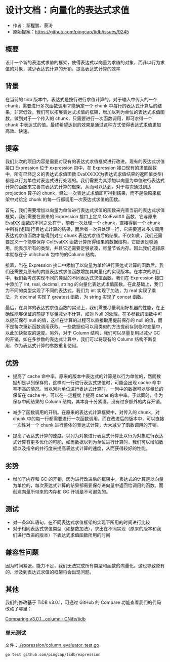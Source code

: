 # 设计文档：向量化的表达式求值

- 作者：鄢程鹏、蔡涛
- 原始提案：<https://github.com/pingcap/tidb/issues/9245>

## 概要

设计一个新的表达式求值的框架，使得表达式以向量为求值的对象，而非以行为求值的对象，减少表达式计算的开销，提高表达式计算的效率

## 背景

在当前的 tidb 版本中，表达式是按行进行求值计算的。对于输入中传入的一个 chunk，需要进行多次函数调用才能确定一个 chunk 中每行的表达式计算后的结果，非常低效。我们可以拓展表达式求值的框架，增加以列为单位的表达式求值函数。做到对于一个传入的 chunk，只需要进行一次函数调用，即可求得一个 chunk 中表达式的值。最终希望达到的效果是通过这种方式使得表达式求值更加高效、快速。

## 提案

我们此次的项目内容是需要对现有的表达式求值框架进行改进。现有的表达式求值接口 Expression 位于 expression 包中，在 Expression 接口现有的求值函数中，所有已经定义的表达式求值函数 EvalXX(XX为表达式求值结果的返回值类型)都是以行为单位对表达式进行处理的。我们需要为其添加以向量为单位进行表达式计算的函数来完善其表达式计算的框架，从而可以达到，对于每次通过到达 projection 算子的 chunk，经过一次表达式求值即可得到结果，而不是像原来框架中对给定 chunk 的每一行都调用一次表达式求值的函数。

首先，我们需要增加以向量为单位进行表达式求值的函数来完善当前的表达式求值框架，我们需要在原来的 Expression 接口上定义 ColEvalXX 函数，它与原来 EvalXX 函数的不同之处在于，前者一次处理一个 chunk，直接得到一个 chunk 中所有(逻辑)行表达式计算的结果，而后者一次只处理一行，它需要通过多次调用表达式求值函数才能得到对应 chunk 表达式求值后的结果。不仅如此，我们还需要定义一个能够保存 ColEvalXX 函数计算所得结果的数据结构，它应该足够通用，能表示所有的类型，并且它还需要足够紧凑，尽量节省内存。因此我们选择原本就存在于 util/chunk 包中的的Column 结构。

接着，当在 Expression 接口中添加了以向量为单位进行表达式计算的函数后，我们还需要为原有的内置表达式求值函数增加其向量化的实现版本。在本次的项目中，我们会考虑实现不同的类型的不同表达式求值函数。我们在 Expression 接口中添加了 int, real, decimal, string 的向量化表达式求值函数。在此基础上，我们为不同的类型实现了不同的表达式，我们为 int 实现了加法，为 real 实现了乘法，为 decimal 实现了 greatest 函数，为 string 实现了 concat 函数。

最后，在具体的表达式求值函数的实现上，我们需要尽量利用好机器的性能，在正确性能够保证的前提下尽量减少不计算，如对 Null 的处理，在多参数的函数中可以提前保存 null 的值，这样在计算的过程可以直接取用提前保存的 null 的值，而不是每次重新函数调用获取。一些数据也可以用类似的方法提前存到临时变量中，以此加快获取的速度。另外，对于 Column 结构，我们可以尽量复用以减少 GC 的开销，如在多参数的表达式计算中，我们可以将现有的 Column 结构不断复用，作为表达式计算的参数重复使用。

## 优势

- 提高了 cache 命中率。原来的版本中表达式的计算是以行为单位的，然而数据却是以列保存的，这样对一行进行表达式求值时，可能会出现 cache 命中率不高的情况。当以列为单位进行表达式计算时，一列中的数据可以尽量长的保留在 cache 中，可以在一定程度上提高 cache 的命中率。于此同时，作为保存中间结果的 Column 结构，其本身十分紧凑，没有过多额外的内存开销。

- 减少了函数调用的开销。在原来的表达式计算框架中，对传入的 chunk，对 chunk 中的每一行都需要进行一次函数调用。而在改进后的版本中，可以直接一次性对一个 chunk 进行整体的表达式计算，大大减少了函数调用的开销。

- 提高了表达式计算的速度。以列为对象进行表达式计算比以行为对象进行表达式计算有更多优化的可能，如当数据以列为单位进行计算时，我们可以增加数据以及指令的并行度来提高表达式计算的速度，从而获得较好的性能。

## 劣势

- 增加了内存和 GC 的开销，因为进行改进后的框架中。表达式的计算是以向量为单位的，每次表达式计算的结果都需要保存进向量中返回给调用的函数。而创建向量所带来的内存和 GC 开销是不可避免的。

## 测试

- 对一条SQL语句，在不同表达式求值框架的实现下所用的时间进行比较
- 对于相同表达式求值类型（如整数加法），求出在不同实现（原来的版本和我们进行改进的版本）下表达式求值函数所用的时间

## 兼容性问题

因为时间紧张，能力不足，我们无法完成所有类型和函数的向量化。这也导致原有的、涉及到表达式求值的框架将会出现问题。

## 其他

我们的修改基于 TiDB v3.0.1，可通过 GitHub 的 Compare 功能查看我们的代码改动了哪里：

[Comparing v3.0.1...column · CNife/tidb](https://github.com/CNife/tidb/compare/v3.0.1...CNife:column)

### 单元测试

文件：[./expression/column_evaluator_test.go](./expression/column_evaluator_test.go)

```shell
go test github.com/pingcap/tidb/expression
```
